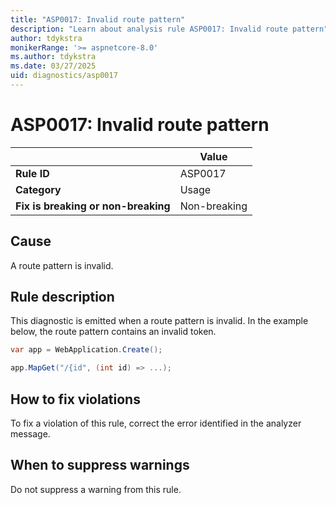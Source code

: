 ```yaml
---
title: "ASP0017: Invalid route pattern"
description: "Learn about analysis rule ASP0017: Invalid route pattern"
author: tdykstra
monikerRange: '>= aspnetcore-8.0'
ms.author: tdykstra
ms.date: 03/27/2025
uid: diagnostics/asp0017
---
```

# ASP0017: Invalid route pattern

|                                     | Value        |
| -                                   | -            |
| **Rule ID**                         | ASP0017      |
| **Category**                        | Usage        |
| **Fix is breaking or non-breaking** | Non-breaking |

## Cause

A route pattern is invalid.

## Rule description

This diagnostic is emitted when a route pattern is invalid. In the example below, the route pattern contains an invalid token.

```csharp
var app = WebApplication.Create();

app.MapGet("/{id", (int id) => ...);
```

## How to fix violations

To fix a violation of this rule, correct the error identified in the analyzer message.

## When to suppress warnings

Do not suppress a warning from this rule.
